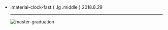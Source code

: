 #  

<div class="grid cards" markdown>

-   :material-clock-fast:{ .lg .middle } 2018.8.29

    ---

    <a><img alt="master-graduation" loading="lazy" src="../img/20180829.jpg" /></a>

</div>
